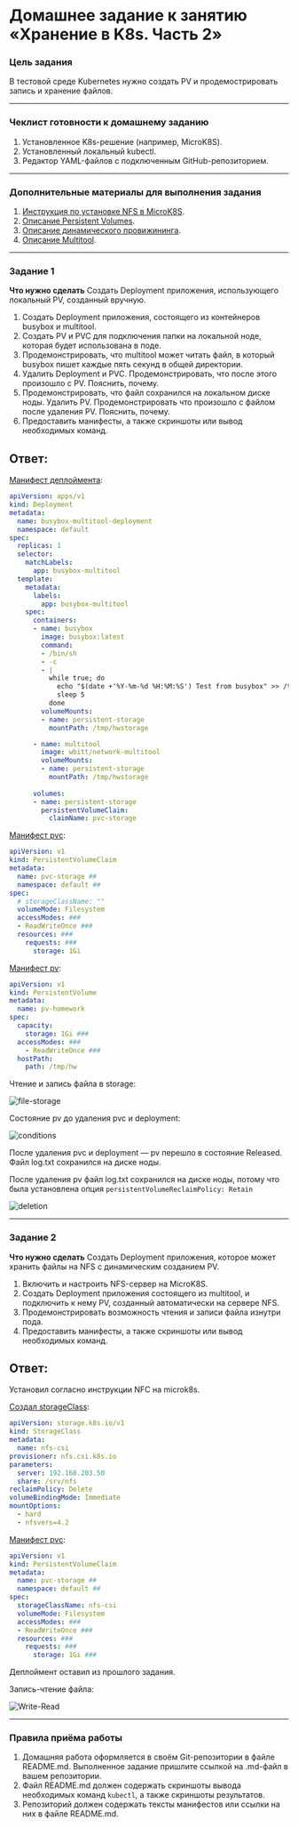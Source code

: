 # Домашнее задание к занятию «Хранение в K8s. Часть 2»
### Цель задания
В тестовой среде Kubernetes нужно создать PV и продемострировать запись и хранение файлов.

------
### Чеклист готовности к домашнему заданию
1. Установленное K8s-решение (например, MicroK8S).
2. Установленный локальный kubectl.
3. Редактор YAML-файлов с подключенным GitHub-репозиторием.

------
### Дополнительные материалы для выполнения задания
1. [Инструкция по установке NFS в MicroK8S](https://microk8s.io/docs/nfs).
2. [Описание Persistent Volumes](https://kubernetes.io/docs/concepts/storage/persistent-volumes/).
3. [Описание динамического провижининга](https://kubernetes.io/docs/concepts/storage/dynamic-provisioning/).
4. [Описание Multitool](https://github.com/wbitt/Network-MultiTool).

------
### Задание 1
**Что нужно сделать**
Создать Deployment приложения, использующего локальный PV, созданный вручную.
1. Создать Deployment приложения, состоящего из контейнеров busybox и multitool.
2. Создать PV и PVC для подключения папки на локальной ноде, которая будет использована в поде.
3. Продемонстрировать, что multitool может читать файл, в который busybox пишет каждые пять секунд в общей директории.
4. Удалить Deployment и PVC. Продемонстрировать, что после этого произошло с PV. Пояснить, почему.
5. Продемонстрировать, что файл сохранился на локальном диске ноды. Удалить PV. Продемонстрировать что произошло с файлом после удаления PV. Пояснить, почему.
6. Предоставить манифесты, а также скриншоты или вывод необходимых команд.
  
## Ответ:

[Манифест деплоймента](https://github.com/Lex-Chaos/kuber-07-hw/blob/main/files/busybox-multitool-deployment.yml):

```yml
apiVersion: apps/v1
kind: Deployment
metadata:
  name: busybox-multitool-deployment
  namespace: default
spec:
  replicas: 1
  selector:
    matchLabels:
      app: busybox-multitool
  template:
    metadata:
      labels:
        app: busybox-multitool
    spec:
      containers:
      - name: busybox
        image: busybox:latest
        command: 
        - /bin/sh
        - -c
        - |
          while true; do
            echo "$(date +'%Y-%m-%d %H:%M:%S') Test from busybox" >> /tmp/hwstorage/log.txt
            sleep 5
          done
        volumeMounts:
        - name: persistent-storage
          mountPath: /tmp/hwstorage

      - name: multitool
        image: wbitt/network-multitool
        volumeMounts:
        - name: persistent-storage
          mountPath: /tmp/hwstorage
    
      volumes:
      - name: persistent-storage 
        persistentVolumeClaim:
          claimName: pvc-storage         
```


[Манифест pvc](https://github.com/Lex-Chaos/kuber-07-hw/blob/main/files/pvc-homework.yml):

```yml
apiVersion: v1
kind: PersistentVolumeClaim 
metadata:
  name: pvc-storage ##
  namespace: default ##
spec:
  # storageClassName: ""
  volumeMode: Filesystem 
  accessModes: ###
  - ReadWriteOnce ###
  resources: ###
    requests: ###
      storage: 1Gi
```

[Манифест pv](https://github.com/Lex-Chaos/kuber-07-hw/blob/main/files/pv-homework.yml):

```yml
apiVersion: v1
kind: PersistentVolume 
metadata:
  name: pv-homework 
spec:
  capacity: 
    storage: 1Gi ###
  accessModes: ###
    - ReadWriteOnce ###
  hostPath:
    path: /tmp/hw
```

Чтение и запись файла в storage:

![file-storage](https://github.com/Lex-Chaos/kuber-07-hw/blob/main/img/Task1-1.png)

Состояние pv до удаления pvc и deployment:

![conditions](https://github.com/Lex-Chaos/kuber-07-hw/blob/main/img/Task1-2.png)

После удаления pvc и deployment — pv перешло в состояние Released. Файл log.txt сохранился на диске ноды.

После удаления pv файл log.txt сохранился на диске ноды, потому что была установлена опция `persistentVolumeReclaimPolicy: Retain`

![deletion](https://github.com/Lex-Chaos/kuber-07-hw/blob/main/img/Task1-3.png)

------
### Задание 2
**Что нужно сделать**
Создать Deployment приложения, которое может хранить файлы на NFS с динамическим созданием PV.
1. Включить и настроить NFS-сервер на MicroK8S.
2. Создать Deployment приложения состоящего из multitool, и подключить к нему PV, созданный автоматически на сервере NFS.
3. Продемонстрировать возможность чтения и записи файла изнутри пода.
4. Предоставить манифесты, а также скриншоты или вывод необходимых команд.

## Ответ:

Установил согласно инструкции NFC на microk8s.

[Создал storageClass](https://github.com/Lex-Chaos/kuber-07-hw/blob/main/files/sc-nfc.yml):

```yml
apiVersion: storage.k8s.io/v1
kind: StorageClass
metadata:
  name: nfs-csi
provisioner: nfs.csi.k8s.io
parameters:
  server: 192.168.203.50
  share: /srv/nfs
reclaimPolicy: Delete
volumeBindingMode: Immediate
mountOptions:
  - hard
  - nfsvers=4.2
```

[Манифест pvc](https://github.com/Lex-Chaos/kuber-07-hw/blob/main/files/pvc-homework-nfc.yml):

```yml
apiVersion: v1
kind: PersistentVolumeClaim 
metadata:
  name: pvc-storage ##
  namespace: default ##
spec:
  storageClassName: nfs-csi
  volumeMode: Filesystem 
  accessModes: ###
  - ReadWriteOnce ###
  resources: ###
    requests: ###
      storage: 1Gi ###
```

Деплоймент оставил из прошлого задания.

Запись-чтение файла:

![Write-Read](https://github.com/Lex-Chaos/kuber-07-hw/blob/main/img/Task2-2.png)

------
### Правила приёма работы
1. Домашняя работа оформляется в своём Git-репозитории в файле README.md. Выполненное задание пришлите ссылкой на .md-файл в вашем репозитории.
2. Файл README.md должен содержать скриншоты вывода необходимых команд `kubectl`, а также скриншоты результатов.
3. Репозиторий должен содержать тексты манифестов или ссылки на них в файле README.md.